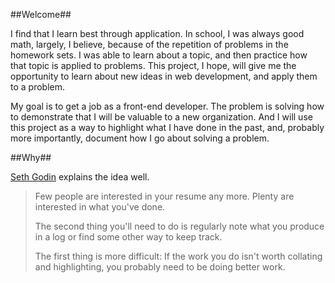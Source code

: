 ##Welcome##

I find that I learn best through application.  In school, I was always good math, largely, I believe, because of the repetition of problems in the homework sets.  I was able to learn about a topic, and then practice how that topic is applied to problems.  This project, I hope, will give me the opportunity to learn about new ideas in web development, and apply them to a problem.

My goal is to get a job as a front-end developer.  The problem is solving how to demonstrate that I will be valuable to a new organization.  And I will use this project as a way to highlight what I have done in the past, and, probably more importantly, document how I go about solving a problem.

##Why##

[Seth Godin](http://sethgodin.typepad.com/seths_blog/2012/02/can-i-see-your-body-of-work.html) explains the idea well.

> Few people are interested in your resume any more. Plenty are interested in what you've done.
> 
> The second thing you'll need to do is regularly note what you produce in a log or find some other way to keep track.
> 
> The first thing is more difficult: If the work you do isn't worth collating and highlighting, you probably need to be doing better work.




